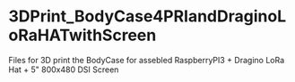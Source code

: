 # 3DPrint_BodyCase4PRIandDraginoLoRaHATwithScreen
Files for 3D print the BodyCase for assebled RaspberryPI3 + Dragino LoRa Hat + 5" 800x480 DSI Screen
